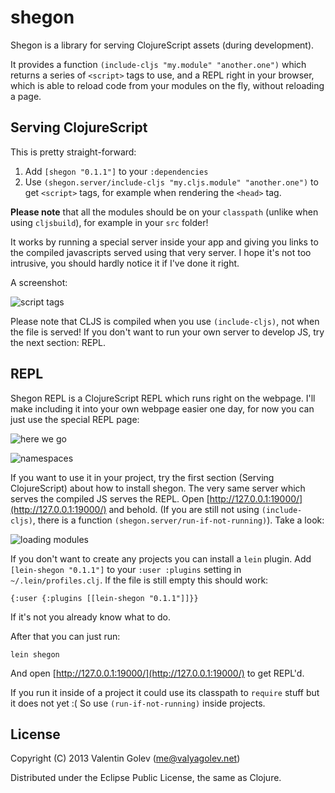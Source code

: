 # shegon

Shegon is a library for serving ClojureScript assets (during development).

It provides a function `(include-cljs "my.module" "another.one")` which
returns a series of `<script>` tags to use, and a REPL right in your browser,
which is able to reload code from your modules on the fly, without reloading
a page.

## Serving ClojureScript

This is pretty straight-forward:

1. Add `[shegon "0.1.1"]` to your `:dependencies`
2. Use `(shegon.server/include-cljs "my.cljs.module" "another.one")` to get
`<script>` tags, for example when rendering the `<head>` tag.

**Please note** that all the modules should be on your `classpath` (unlike when
using `cljsbuild`), for example in your `src` folder!

It works by running a special server inside your app and giving you links to
the compiled javascripts served using that very server. I hope it's not too
intrusive, you should hardly notice it if I've done it right.

A screenshot:

![script tags](https://ucarecdn.com/21b2bf97-a362-48a4-835c-304b1a80c2a5/)

Please note that CLJS is compiled when you use `(include-cljs)`, not when the
file is served! If you don't want to run your own server to develop JS, try the
next section: REPL.

## REPL

Shegon REPL is a ClojureScript REPL which runs right on the webpage. I'll make
including it into your own webpage easier one day, for now you can just use the
special REPL page:

![here we go](https://ucarecdn.com/472df9f8-a8e4-492b-95b2-7ae7d61e330a/)

![namespaces](https://ucarecdn.com/34167742-0b93-44c7-9215-66f91e6b4549/)

If you want to use it in your project, try the first section (Serving
ClojureScript) about how to install shegon. The very same server which serves
the compiled JS serves the REPL. Open [http://127.0.0.1:19000/](http://127.0.0.1:19000/)
and behold. (If you are still not using `(include-cljs)`, there is a function
`(shegon.server/run-if-not-running)`). Take a look:

![loading modules](https://ucarecdn.com/de8cd031-add1-4d2f-a763-5ec3fde389fc/)

If you don't want to create any projects you can install a `lein` plugin. Add
`[lein-shegon "0.1.1"]` to your `:user :plugins` setting in
`~/.lein/profiles.clj`. If the file is still empty this should work:

    {:user {:plugins [[lein-shegon "0.1.1"]]}}

If it's not you already know what to do.

After that you can just run:

    lein shegon

And open [http://127.0.0.1:19000/](http://127.0.0.1:19000/) to get REPL'd.

If you run it inside of a project it could use its classpath to `require` stuff
but it does not yet :( So use `(run-if-not-running)` inside projects.

## License

Copyright (C) 2013 Valentin Golev (me@valyagolev.net)

Distributed under the Eclipse Public License, the same as Clojure.


